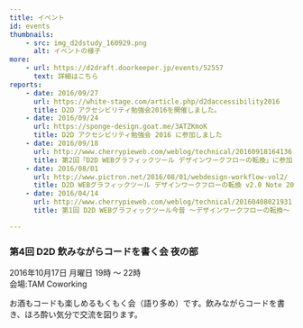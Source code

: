 ```yaml
---
title: イベント
id: events
thumbnails:
    - src: img_d2dstudy_160929.png
      alt: イベントの様子
more:
    - url: https://d2draft.doorkeeper.jp/events/52557
      text: 詳細はこちら
reports:
    - date: 2016/09/27
      url: https://white-stage.com/article.php/d2daccessibility2016
      title: D2D アクセシビリティ勉強会2016を開催しました。
    - date: 2016/09/24
      url: https://sponge-design.goat.me/3ATZKmoK
      title: D2D アクセシビリティ勉強会 2016 に参加しました
    - date: 2016/09/18
      url: http://www.cherrypieweb.com/weblog/technical/20160918164136.php
      title: 第2回「D2D WEBグラフィックツール デザインワークフローの転換」に参加してきました
    - date: 2016/08/01
      url: http://www.pictron.net/2016/08/01/webdesign-workflow-vol2/
      title: D2D WEBグラフィックツール デザインワークフローの転換 v2.0 Note 2016/7/23（土）
    - date: 2016/04/14
      url: http://www.cherrypieweb.com/weblog/technical/20160408021931.php
      title: 第1回 D2D WEBグラフィックツール今昔 ～デザインワークフローの転換～ でお話してきました

---
```


### 第4回 D2D 飲みながらコードを書く会 夜の部

2016年10月17日 月曜日 19時 ～ 22時  
会場:TAM Coworking

お酒もコードも楽しめるもくもく会（語り多め）です。飲みながらコードを書き、ほろ酔い気分で交流を図ります。
